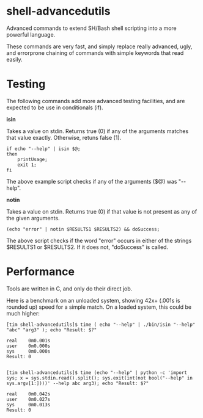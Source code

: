 # shell-advancedutils
Advanced commands to extend SH/Bash shell scripting into a more powerful language.

These commands are very fast, and simply replace really advanced, ugly, and errorprone chaining of commands with simple keywords that read easily.


Testing
=======

The following commands add more advanced testing facilities, and are expected to be use in conditionals (if).


**isin**

  Takes a value on stdin. Returns true (0) if any of the arguments matches that value exactly. Otherwise, retuns false (1).

	if echo "--help" | isin $@;
	then
		printUsage;
		exit 1;
	fi

The above example script checks if any of the arguments ($@) was "--help".


**notin**

  Takes a value on stdin. Returns true (0) if that value is not present as any of the given arguments.

	(echo "error" | notin $RESULTS1 $RESULTS2) && doSuccess;

The above script checks if the word "error" occurs in either of the strings $RESULTS1 or $RESULTS2. If it does not, "doSuccess" is called.


Performance
===========

Tools are written in C, and only do their direct job.

Here is a benchmark on an unloaded system, showing 42x+ (.001s is rounded up) speed for a simple match. On a loaded system, this could be much higher:

	[tim shell-advancedutils]$ time ( echo "--help" | ./bin/isin "--help" "abc" "arg3" ); echo "Result: $?"

	real    0m0.001s
	user    0m0.000s
	sys     0m0.000s
	Result: 0


	[tim shell-advancedutils]$ time (echo "--help" | python -c 'import sys; x = sys.stdin.read().split(); sys.exit(int(not bool("--help" in sys.argv[1:])))' --help abc arg3); echo "Result: $?"

	real    0m0.042s
	user    0m0.027s
	sys     0m0.013s
	Result: 0

